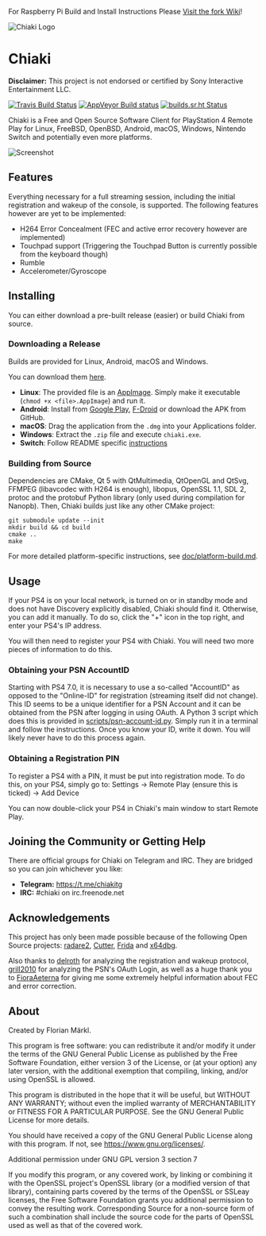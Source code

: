 For Raspberry Pi Build and Install Instructions Please [Visit the fork Wiki](https://github.com/Fredrum/chiaki/wiki/Chiaki-for-the-Raspberry-Pi)!

![Chiaki Logo](assets/chiaki_wide.png)

# Chiaki

**Disclaimer:** This project is not endorsed or certified by Sony Interactive Entertainment LLC.

[![Travis Build Status](https://travis-ci.com/thestr4ng3r/chiaki.svg?branch=master)](https://travis-ci.com/thestr4ng3r/chiaki) [![AppVeyor Build status](https://ci.appveyor.com/api/projects/status/dnj9cmx5mmaaawer?svg=true)](https://ci.appveyor.com/project/thestr4ng3r/chiaki) [![builds.sr.ht Status](https://builds.sr.ht/~thestr4ng3r/chiaki.svg)](https://builds.sr.ht/~thestr4ng3r/chiaki?)

Chiaki is a Free and Open Source Software Client for PlayStation 4 Remote Play
for Linux, FreeBSD, OpenBSD, Android, macOS, Windows, Nintendo Switch and potentially even more platforms.

![Screenshot](assets/screenshot.png)

## Features

Everything necessary for a full streaming session, including the initial
registration and wakeup of the console, is supported.
The following features however are yet to be implemented:
* H264 Error Concealment (FEC and active error recovery however are implemented)
* Touchpad support (Triggering the Touchpad Button is currently possible from the keyboard though)
* Rumble
* Accelerometer/Gyroscope

## Installing

You can either download a pre-built release (easier) or build Chiaki from source.

### Downloading a Release

Builds are provided for Linux, Android, macOS and Windows.

You can download them [here](https://github.com/thestr4ng3r/chiaki/releases).

* **Linux**: The provided file is an [AppImage](https://appimage.org/). Simply make it executable (`chmod +x <file>.AppImage`) and run it.
* **Android**: Install from [Google Play](https://play.google.com/store/apps/details?id=com.metallic.chiaki), [F-Droid](https://f-droid.org/packages/com.metallic.chiaki/) or download the APK from GitHub.
* **macOS**: Drag the application from the `.dmg` into your Applications folder.
* **Windows**: Extract the `.zip` file and execute `chiaki.exe`.
* **Switch**: Follow README specific [instructions](./switch/README.md)

### Building from Source

Dependencies are CMake, Qt 5 with QtMultimedia, QtOpenGL and QtSvg, FFMPEG (libavcodec with H264 is enough), libopus, OpenSSL 1.1, SDL 2,
protoc and the protobuf Python library (only used during compilation for Nanopb). Then, Chiaki builds just like any other CMake project:
```
git submodule update --init
mkdir build && cd build
cmake ..
make
```

For more detailed platform-specific instructions, see [doc/platform-build.md](doc/platform-build.md).

## Usage

If your PS4 is on your local network, is turned on or in standby mode and does not have Discovery explicitly disabled, Chiaki should find it.
Otherwise, you can add it manually.
To do so, click the "+" icon in the top right, and enter your PS4's IP address.

You will then need to register your PS4 with Chiaki. You will need two more pieces of information to do this.

### Obtaining your PSN AccountID

Starting with PS4 7.0, it is necessary to use a so-called "AccountID" as opposed to the "Online-ID" for registration (streaming itself did not change).
This ID seems to be a unique identifier for a PSN Account and it can be obtained from the PSN after logging in using OAuth.
A Python 3 script which does this is provided in [scripts/psn-account-id.py](scripts/psn-account-id.py).
Simply run it in a terminal and follow the instructions. Once you know your ID, write it down. You will likely never have to do this process again.

### Obtaining a Registration PIN

To register a PS4 with a PIN, it must be put into registration mode. To do this, on your PS4, simply go to:
Settings -> Remote Play (ensure this is ticked) -> Add Device

You can now double-click your PS4 in Chiaki's main window to start Remote Play.

## Joining the Community or Getting Help

There are official groups for Chiaki on Telegram and IRC. They are bridged so you can join whichever you like:

- **Telegram:** https://t.me/chiakitg
- **IRC:** #chiaki on irc.freenode.net

## Acknowledgements

This project has only been made possible because of the following Open Source projects:
[radare2](https://github.com/radare/radare2),
[Cutter](https://cutter.re/),
[Frida](https://www.frida.re/) and
[x64dbg](https://x64dbg.com/).

Also thanks to [delroth](https://github.com/delroth) for analyzing the registration and wakeup protocol,
[grill2010](https://github.com/grill2010) for analyzing the PSN's OAuth Login,
as well as a huge thank you to [FioraAeterna](https://github.com/FioraAeterna) for giving me some
extremely helpful information about FEC and error correction.

## About

Created by Florian Märkl.

This program is free software: you can redistribute it and/or modify
it under the terms of the GNU General Public License as published by
the Free Software Foundation, either version 3 of the License, or
(at your option) any later version, with the additional exemption
that compiling, linking, and/or using OpenSSL is allowed.

This program is distributed in the hope that it will be useful,
but WITHOUT ANY WARRANTY; without even the implied warranty of
MERCHANTABILITY or FITNESS FOR A PARTICULAR PURPOSE.  See the
GNU General Public License for more details.

You should have received a copy of the GNU General Public License
along with this program.  If not, see <https://www.gnu.org/licenses/>.

Additional permission under GNU GPL version 3 section 7

If you modify this program, or any covered work, by linking or
combining it with the OpenSSL project's OpenSSL library (or a
modified version of that library), containing parts covered by the
terms of the OpenSSL or SSLeay licenses, the Free Software Foundation
grants you additional permission to convey the resulting work.
Corresponding Source for a non-source form of such a combination
shall include the source code for the parts of OpenSSL used as well
as that of the covered work.
